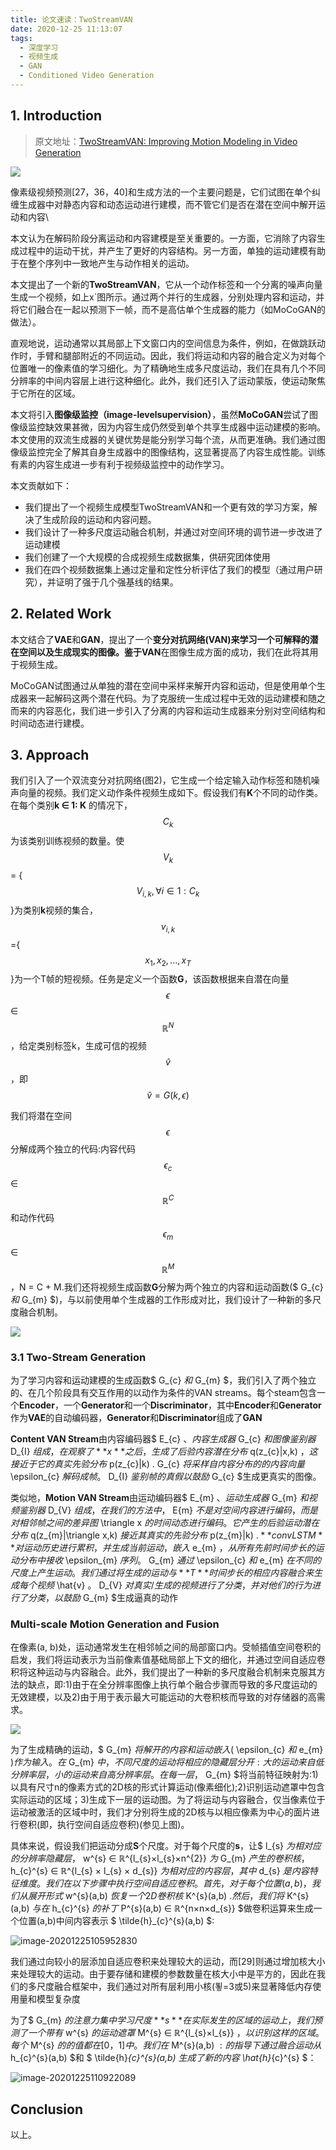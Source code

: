 ```yaml
---
title: 论文速读：TwoStreamVAN
date: 2020-12-25 11:13:07
tags:
  - 深度学习
  - 视频生成
  - GAN
  - Conditioned Video Generation
---
```


## 1. Introduction

> 原文地址：[TwoStreamVAN: Improving Motion Modeling in Video Generation](https://openaccess.thecvf.com/content_WACV_2020/papers/Sun_TwoStreamVAN_Improving_Motion_Modeling_in_Video_Generation_WACV_2020_paper.pdf)

![](https://i.loli.net/2020/12/24/QuJrB95NZzkI42s.png)

像素级视频预测[27，36，40]和生成方法的一个主要问题是，它们试图在单个纠缠生成器中对静态内容和动态运动进行建模，而不管它们是否在潜在空间中解开运动和内容\

本文认为在解码阶段分离运动和内容建模是至关重要的。一方面，它消除了内容生成过程中的运动干扰，并产生了更好的内容结构。另一方面，单独的运动建模有助于在整个序列中一致地产生与动作相关的运动。

本文提出了一个新的**TwoStreamVAN**，它从一个动作标签和一个分离的噪声向量生成一个视频，如上x`图所示。通过两个并行的生成器，分别处理内容和运动，并将它们融合在一起以预测下一帧，而不是高估单个生成器的能力（如MoCoGAN的做法）。

直观地说，运动通常以其局部上下文窗口内的空间信息为条件，例如，在做跳跃动作时，手臂和腿部附近的不同运动。因此，我们将运动和内容的融合定义为对每个位置唯一的像素值的学习细化。为了精确地生成多尺度运动，我们在具有几个不同分辨率的中间内容层上进行这种细化。此外，我们还引入了运动蒙版，使运动聚焦于它所在的区域。

本文将引入**图像级监控（image-levelsupervision）**，虽然**MoCoGAN**尝试了图像级监控缺效果甚微，因为内容生成仍然受到单个共享生成器中运动建模的影响。本文使用的双流生成器的关键优势是能分别学习每个流，从而更准确。我们通过图像级监控完全了解其自身生成器中的图像结构，这显著提高了内容生成性能。训练有素的内容生成进一步有利于视频级监控中的动作学习。

本文贡献如下：

- 我们提出了一个视频生成模型TwoStreamVAN和一个更有效的学习方案，解决了生成阶段的运动和内容问题。
- 我们设计了一种多尺度运动融合机制，并通过对空间环境的调节进一步改进了运动建模
- 我们创建了一个大规模的合成视频生成数据集，供研究团体使用
- 我们在四个视频数据集上通过定量和定性分析评估了我们的模型（通过用户研究），并证明了强于几个强基线的结果。

## 2. Related Work

本文结合了**VAE**和**GAN**，提出了一个**变分对抗网络(VAN)**来学习一个可解释的潜在空间以及生成现实的图像。鉴于**VAN**在图像生成方面的成功，我们在此将其用于视频生成。

MoCoGAN试图通过从单独的潜在空间中采样来解开内容和运动，但是使用单个生成器来一起解码这两个潜在代码。为了克服统一生成过程中无效的运动建模和随之而来的内容恶化，我们进一步引入了分离的内容和运动生成器来分别对空间结构和时间动态进行建模。

## 3. Approach

我们引入了一个双流变分对抗网络(图2)，它生成一个给定输入动作标签和随机噪声向量的视频。我们定义动作条件视频生成如下。假设我们有**K**个不同的动作类。在每个类别**k ∈ 1: K** 的情况下，$$ C_{k} $$为该类别训练视频的数量。使$$ V_{k} $$ = {$$V_{i,k}, \forall i \in 1:C_{k}$$}为类别**k**视频的集合，$$v_{i,k}$$={$$ x_{1},x_{2},...,x_{T} $$}为一个T帧的短视频。任务是定义一个函数**G**，该函数根据来自潜在向量$$\epsilon$$ ∈ $$ ℝ^{N} $$，给定类别标签k，生成可信的视频$$\hat{v}$$，即$$ \hat{v} = G(k,\epsilon)$$

我们将潜在空间$$\epsilon$$分解成两个独立的代码:内容代码$$\epsilon_{c}$$∈ $$ ℝ^{C} $$和动作代码$$\epsilon_{m}$$∈$$ ℝ^{M} $$，N = C + M.我们还将视频生成函数**G**分解为两个独立的内容和运动函数($ G_{c} $和$ G_{m} $)，与以前使用单个生成器的工作形成对比，我们设计了一种新的多尺度融合机制。

![](https://i.loli.net/2020/12/24/XulgzWHeoixMRTb.png)

### 3.1 Two-Stream Generation

为了学习内容和运动建模的生成函数$ G_{c} $和$ G_{m} $，我们引入了两个独立的、在几个阶段具有交互作用的以动作为条件的VAN streams。每个steam包含一个**Encoder**，一个**Generator**和一个**Discriminator**，其中**Encoder**和**Generator**作为**VAE**的自动编码器，**Generator**和**Discriminator**组成了**GAN**

**Content VAN Stream**由内容编码器$ E_{c} $、内容生成器$ G_{c} $和图像鉴别器$ D_{I} $组成，在观察了**x**之后，生成了后验内容潜在分布$ q(z_{c}|x,k) $，这接近于它的真实先验分布$ p(z_{c}|k) $.$ G_{c} $将采样自内容分布的的内容向量$ \epsilon_{c} $解码成帧。$ D_{I} $鉴别帧的真假以鼓励$ G_{c} $生成更真实的图像。

类似地，**Motion VAN Stream**由运动编码器$ E_{m} $、运动生成器$ G_{m} $和视频鉴别器$ D_{V} $组成，在我们的方法中，$ E{m} $不是对空间内容进行编码，而是对相邻帧之间的差异图$ \triangle x $的时间动态进行编码。它产生的后验运动潜在分布$ q(z_{m}|\triangle x,k) $接近其真实的先验分布$ p(z_{m}|k) $.**convLSTM**对运动历史进行累积，并生成当前运动，嵌入$ e_{m} $，从所有先前时间步长的运动分布中接收$ \epsilon_{m} $序列。$ G_{m} $通过$ \epsilon_{c} $和$ e_{m} $在不同的尺度上产生运动。我们通过将生成的运动与**T**时间步长的相应内容融合来生成每个视频$ \hat{v} $。$ D_{V} $对真实/生成的视频进行了分类，并对他们的行为进行了分类，以鼓励$ G_{m} $生成逼真的动作

### Multi-scale Motion Generation and Fusion

在像素(a, b)处，运动通常发生在相邻帧之间的局部窗口内。受帧插值空间卷积的启发，我们将运动表示为当前像素值基础局部上下文的细化，并通过空间自适应卷积将这种运动与内容融合。此外，我们提出了一种新的多尺度融合机制来克服其方法的缺点，即:1)由于在全分辨率图像上执行单个融合步骤而导致的多尺度运动的无效建模，以及2)由于用于表示最大可能运动的大卷积核而导致的对存储器的高需求。

![](https://i.loli.net/2020/12/24/4NQFA9ECBtfpxza.png)

为了生成精确的运动，$ G_{m} $将解开的内容和运动嵌入($ \epsilon_{c} $和$ e_{m} $)作为输入。在$ G_{m} $中，不同尺度的运动将相应的隐藏层分开:大的运动来自低分辨率层，小的运动来自高分辨率层。在每一层，$ G_{m} $将当前特征映射为:1)以具有尺寸n的像素方式的2D核的形式计算运动(像素细化);2)识别运动遮罩中包含实际运动的区域；3)生成下一层的运动图。为了将运动与内容融合，仅当像素位于运动被激活的区域中时，我们才分别将生成的2D核与以相应像素为中心的面片进行卷积(即，执行空间自适应卷积)(参见上图)。



具体来说，假设我们把运动分成**S**个尺度。对于每个尺度的**s**，让$ l_{s} $为相对应的分辨率隐藏层，$ w^{s} ∈ ℝ^{l_{s}×l_{s}×n^{2}} $为$ G_{m} $产生的卷积核，$ h_{c}^{s} ∈ ℝ^{l_{s} × l_{s} × d_{s}} $为相对应的内容层，其中$ d_{s} $是内容特征维度。我们在以下步骤中执行空间自适应卷积。首先，对于每个位置(a,b)，我们从展开形式$ w^{s}(a,b) $恢复一个2D卷积核$ K^{s}(a,b) $.然后，我们将$ K^{s}(a,b) $与在$ h_{c}^{s} $的补丁$ P^{s}(a,b) ∈ ℝ^{n×n×d_{s}} $做卷积运算来生成一个位置(a,b)中间内容表示 $ \tilde{h}_{c}^{s}(a,b) $:

![image-20201225105952830](https://i.loli.net/2020/12/25/F4I7zgub9ahVnft.png)

我们通过向较小的层添加自适应卷积来处理较大的运动，而[29]则通过增加核大小来处理较大的运动。由于要存储和建模的参数数量在核大小中是平方的，因此在我们的多尺度融合框架中，我们通过对所有层利用小核(푛=3或5)来显著降低内存使用量和模型复杂度



为了$ G_{m} $的注意力集中学习尺度**s**在实际发生的区域的运动上，我们预测了一个带有$ w^{s} $的运动遮罩$ M^{s} ∈ ℝ^{l_{s}×l_{s}} $，以识别这样的区域。每个$ M^{s} $的的值都在[0，1]中。我们在$ M^{s}(a,b) $:的指导下通过融合运动从$ h_{c}^{s}(a,b) $和 $ \tilde{h}_{c}^{s}(a,b) $生成了新的内容$ \hat{h}_{c}^{s} $：

![image-20201225110922089](https://i.loli.net/2020/12/25/NLE6c9F4XHe2CaY.png)

## Conclusion

以上。